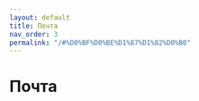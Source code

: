 ```yaml
---
layout: default
title: Почта
nav_order: 3
permalink: "/#%D0%BF%D0%BE%D1%87%D1%82%D0%B0"
---
```

# Почта

